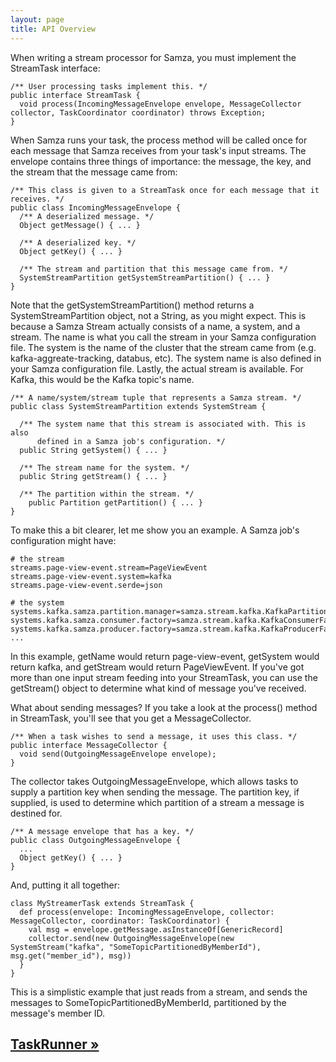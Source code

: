 ```yaml
---
layout: page
title: API Overview
---
```


When writing a stream processor for Samza, you must implement the StreamTask interface:

```
/** User processing tasks implement this. */
public interface StreamTask {
  void process(IncomingMessageEnvelope envelope, MessageCollector collector, TaskCoordinator coordinator) throws Exception;
}
```

When Samza runs your task, the process method will be called once for each message that Samza receives from your task's input streams. The envelope contains three things of importance: the message, the key, and the stream that the message came from:

```
/** This class is given to a StreamTask once for each message that it receives. */
public class IncomingMessageEnvelope {
  /** A deserialized message. */
  Object getMessage() { ... }

  /** A deserialized key. */
  Object getKey() { ... }

  /** The stream and partition that this message came from. */
  SystemStreamPartition getSystemStreamPartition() { ... }
}
```
<!-- TODO This description and example needs to be updated to match SystemStreamPartition. -->
Note that the getSystemStreamPartition() method returns a SystemStreamPartition object, not a String, as you might expect. This is because a Samza Stream actually consists of a name, a system, and a stream. The name is what you call the stream in your Samza configuration file. The system is the name of the cluster that the stream came from (e.g. kafka-aggreate-tracking, databus, etc). The system name is also defined in your Samza configuration file. Lastly, the actual stream is available. For Kafka, this would be the Kafka topic's name.

```
/** A name/system/stream tuple that represents a Samza stream. */
public class SystemStreamPartition extends SystemStream {

  /** The system name that this stream is associated with. This is also
      defined in a Samza job's configuration. */
  public String getSystem() { ... }

  /** The stream name for the system. */
  public String getStream() { ... }

  /** The partition within the stream. */
    public Partition getPartition() { ... }
}
```

To make this a bit clearer, let me show you an example. A Samza job's configuration might have:

```
# the stream
streams.page-view-event.stream=PageViewEvent
streams.page-view-event.system=kafka
streams.page-view-event.serde=json

# the system
systems.kafka.samza.partition.manager=samza.stream.kafka.KafkaPartitionManager
systems.kafka.samza.consumer.factory=samza.stream.kafka.KafkaConsumerFactory
systems.kafka.samza.producer.factory=samza.stream.kafka.KafkaProducerFactory
...
```

In this example, getName would return page-view-event, getSystem would return kafka, and getStream would return PageViewEvent. If you've got more than one input stream feeding into your StreamTask, you can use the getStream() object to determine what kind of message you've received.

What about sending messages? If you take a look at the process() method in StreamTask, you'll see that you get a MessageCollector.

```
/** When a task wishes to send a message, it uses this class. */
public interface MessageCollector {
  void send(OutgoingMessageEnvelope envelope);
}
```

The collector takes OutgoingMessageEnvelope, which allows tasks to supply a partition key when sending the message. The partition key, if supplied, is used to determine which partition of a stream a message is destined for.

```
/** A message envelope that has a key. */
public class OutgoingMessageEnvelope {
  ...
  Object getKey() { ... }
}
```

And, putting it all together:

<!-- TODO Verify that this example actually works. -->

```
class MyStreamerTask extends StreamTask {
  def process(envelope: IncomingMessageEnvelope, collector: MessageCollector, coordinator: TaskCoordinator) {
    val msg = envelope.getMessage.asInstanceOf[GenericRecord]
    collector.send(new OutgoingMessageEnvelope(new SystemStream("kafka", "SomeTopicPartitionedByMemberId"), msg.get("member_id"), msg))
  }
}
```

This is a simplistic example that just reads from a stream, and sends the messages to SomeTopicPartitionedByMemberId, partitioned by the message's member ID.

## [TaskRunner &raquo;](../container/task-runner.html)
